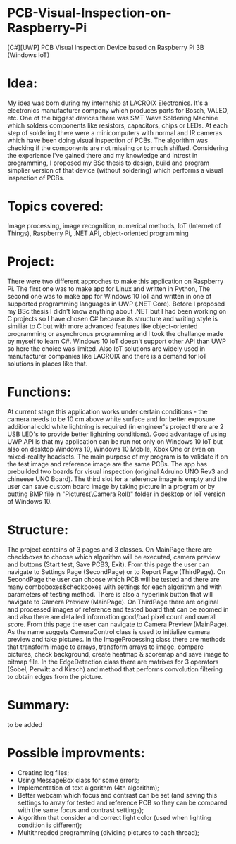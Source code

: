 # PCB-Visual-Inspection-on-Raspberry-Pi
[C#][UWP] PCB Visual Inspection Device based on Raspberry Pi 3B (Windows IoT)


# Idea:
My idea was born during my internship at LACROIX Electronics. It's a electronics manufacturer company which produces parts for Bosch, VALEO, etc. One of the biggest devices there was SMT Wave Soldering Machine which solders components like resistors, capacitors, chips or LEDs. At each step of soldering there were a minicomputers with normal and IR cameras which have been doing visual inspection of PCBs. The algorithm was checking if the components are not missing or to much shifted. Considering the experience I've gained there and my knowledge and intrest in programming, I proposed my BSc thesis to design, build and program simplier version of that device (without soldering) which performs a visual inspection of PCBs.

# Topics covered:
Image processing, image recognition, numerical methods, IoT (Internet of Things), Raspberry Pi, .NET API, object-oriented programming

# Project:
There were two different approches to make this application on Raspberry Pi. The first one was to make app for Linux and written in Python, The second one was to make app for Windows 10 IoT and written in one of supported programming languages in UWP (.NET Core). Before I proposed my BSc thesis I didn't know anything about .NET but I had been working on C projects so I have chosen C# because its structure and writing style is similiar to C but with more advanced features like object-oriented programming or asynchronus programming and I took the challange made by myself to learn C#. Windows 10 IoT doesn't support other API than UWP so here the choice was limited. Also IoT solutions are widely used in manufacturer companies like LACROIX and there is a demand for IoT solutions in places like that.

# Functions:
At current stage this application works under certain conditions - the camera needs to be 10 cm above white surface and for better exposure additional cold white lightning is required (in engineer's project there are 2 USB LED's to provide better lightning conditions). Good advantage of using UWP API is that my application can be run not only on Windows 10 IoT but also on desktop Windows 10, Windows 10 Mobile, Xbox One or even on mixed-reality headsets. The main purpose of my program is to validate if on the test image and reference image are the same PCBs. The app has prebuilded two boards for visual inspection (original Adruino UNO Rev3 and chineese UNO Board). The third slot for a reference image is empty and the user can save custom board image by taking picture in a program or by putting BMP file in "Pictures(\Camera Roll)" folder in desktop or IoT version of Windows 10. 

# Structure:
The project contains of 3 pages and 3 classes. On MainPage there are checkboxes to choose which algorithm will be executed, camera preview and buttons (Start test, Save PCB3, Exit). From this page the user can navigate to Settings Page (SecondPage) or to Report Page (ThirdPage). On SecondPage the user can choose which PCB will be tested and there are many comboboxes&checkboxes with settings for each algorithm and with parameters of testing method. There is also a hyperlink button that will navigate to Camera Preview (MainPage). On ThirdPage there are original and processed images of reference and tested board that can be zoomed in and also there are detailed information good/bad pixel count and overall score. From this page the user can navigate to Camera Preview (MainPage). As the name suggets CameraControl class is used to initialize camera preview and take pictures. In the ImageProcessing class there are methods that transform image to arrays, transform arrays to image, compare pictures, check background, create heatmap & scoremap and save image to bitmap file. In the EdgeDetection class there are matrixes for 3 operators (Sobel, Perwitt and Kirsch) and method that performs convolution filtering to obtain edges from the picture.

# Summary:
to be added

# Possible improvments:
- Creating log files;
- Using MessageBox class for some errors;
- Implementation of text algorithm (4th algorithm);
- Better webcam which focus and contrast can be set (and saving this settings to array for tested and reference PCB so they can be compared with the same focus and contrast settings);
- Algorithm that consider and correct light color (used when lighting condition is different);
- Multithreaded programming (dividing pictures to each thread);
